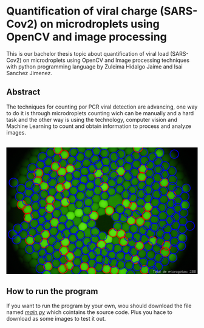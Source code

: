 <h1>Quantification of viral charge (SARS-Cov2) on microdroplets using OpenCV and image processing</h1>
This is our bachelor thesis topic about quantification of viral load (SARS-Cov2) on microdroplets using OpenCV and Image processing techniques with python programming language by Zuleima Hidalgo Jaime and Isai Sanchez Jimenez.
<h2>Abstract</h2>
<p>The techniques for counting por PCR viral detection are advancing,
one way to do it is through microdroplets counting wich can be manually and 
a hard task and the other way is using the technology, computer vision and Machine Learning
to count and obtain information to process and analyze images.</p>
<br>
<img src="img/MG_CVM_KMEAN.png">
<h2>How to run the program</h2>
<p>If you want to run the program by your own, wou should download the file named <a href="src/main.py"><em>main.py</em></a> which cointains the source code. Plus you hace to download as some images to test it out.</p>
